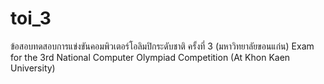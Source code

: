 # toi_3
ข้อสอบทดสอบการแข่งขันคอมพิวเตอร์โอลิมปิกระดับชาติ ครั้งที่ 3 (มหาวิทยาลัยขอนแก่น) Exam for the 3rd National Computer Olympiad Competition (At Khon Kaen University)
